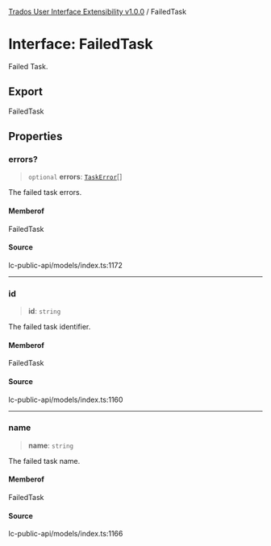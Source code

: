 [Trados User Interface Extensibility v1.0.0](../wiki/globals) / FailedTask

# Interface: FailedTask

Failed Task.

## Export

FailedTask

## Properties

### errors?

> `optional` **errors**: [`TaskError`](../wiki/Interface.TaskError)[]

The failed task errors.

#### Memberof

FailedTask

#### Source

lc-public-api/models/index.ts:1172

***

### id

> **id**: `string`

The failed task identifier.

#### Memberof

FailedTask

#### Source

lc-public-api/models/index.ts:1160

***

### name

> **name**: `string`

The failed task name.

#### Memberof

FailedTask

#### Source

lc-public-api/models/index.ts:1166
